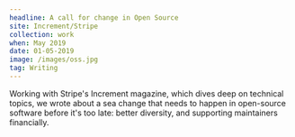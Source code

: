```yaml
---
headline: A call for change in Open Source
site: Increment/Stripe
collection: work
when: May 2019
date: 01-05-2019
image: /images/oss.jpg
tag: Writing
---
```

Working with Stripe's Increment magazine, which dives deep on technical topics, we wrote about a sea change that needs to happen in open-source software before it's too late: better diversity, and supporting maintainers financially. 
